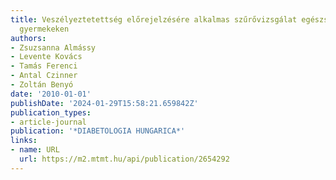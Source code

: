 ```yaml
---
title: Veszélyeztetettség előrejelzésére alkalmas szűrővizsgálat egészséges és elhízott
  gyermekeken
authors:
- Zsuzsanna Almássy
- Levente Kovács
- Tamás Ferenci
- Antal Czinner
- Zoltán Benyó
date: '2010-01-01'
publishDate: '2024-01-29T15:58:21.659842Z'
publication_types:
- article-journal
publication: '*DIABETOLOGIA HUNGARICA*'
links:
- name: URL
  url: https://m2.mtmt.hu/api/publication/2654292
---
```


